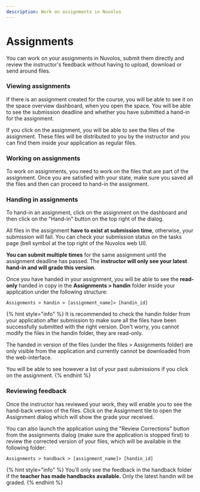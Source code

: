 ```yaml
---
description: Work on assignments in Nuvolos
---
```


# Assignments

You can work on your assignments in Nuvolos, submit them directly and review the instructor's feedback without having to upload, download or send around files.

### Viewing assignments

If there is an assignment created for the course, you will be able to see it on the space overview dashboard, when you open the space. You will be able to see the submission deadline and whether you have submitted a hand-in for the assignment.

If you click on the assignment, you will be able to see the files of the assignment. These files will be distributed to you by the instructor and you can find them inside your application as regular files.

### Working on assignments

To work on assignments, you need to work on the files that are part of the assignment. Once you are satisfied with your state, make sure you saved all the files and then can proceed to hand-in the assignment.

### Handing in assignments

To hand-in an assignment, click on the assignment on the dashboard and then click on the "Hand-in" button on the top right of the dialog. 

All files in the assignment **have to exist at submission time**, otherwise, your submission will fail. You can check your submission status on the tasks page \(bell symbol at the top right of the Nuvolos web UI\).

**You can submit multiple times** for the same assignment until the assignment deadline has passed. The **instructor will only see your latest hand-in and will grade this version**.

Once you have handed in your assignment, you will be able to see the **read-only** handed in copy in the **Assignments &gt; handin** folder inside your application under the following structure:

```text
Assignments > handin > [assignment_name]> [handin_id]
```

{% hint style="info" %}
It is recommended to check the handin folder from your application after submission to make sure all the files have been successfully submitted with the right version. Don't worry, you cannot modify the files in the handin folder, they are read-only.

The handed in version of the files \(under the files &gt; Assignments folder\) are only visible from the application and currently cannot be downloaded from the web-interface.

You will be able to see however a list of your past submissions if you click on the assignment.
{% endhint %}

### Reviewing feedback

Once the instructor has reviewed your work, they will enable you to see the hand-back version of the files. Click on the Assignment tile to open the Assignment dialog which will show the grade your received. 

You can also launch the application using the "Review Corrections" button from the assignments dialog \(make sure the application is stopped first\) to review the corrected version of your files, which will be available in the following folder:

```text
Assignments > handback > [assignment_name]> [handin_id]
```

{% hint style="info" %}
You'll only see the feedback in the handback folder if the **teacher has made handbacks available.** Only the latest handin will be graded.
{% endhint %}

